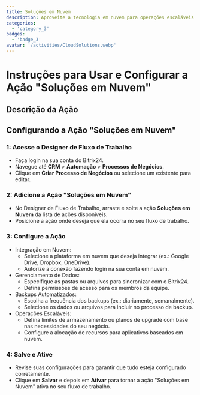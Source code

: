 ```yaml
---
title: Soluções em Nuvem
description: Aproveite a tecnologia em nuvem para operações escaláveis e flexíveis.
categories: 
  - 'category_3'
badges: 
  - 'badge_3'
avatar: '/activities/CloudSolutions.webp'
---
```

# Instruções para Usar e Configurar a Ação "Soluções em Nuvem"

## Descrição da Ação

## **Configurando a Ação "Soluções em Nuvem"**

### 1: Acesse o Designer de Fluxo de Trabalho
- Faça login na sua conta do Bitrix24.
- Navegue até **CRM** > **Automação** > **Processos de Negócios**.
- Clique em **Criar Processo de Negócios** ou selecione um existente para editar.

### 2: Adicione a Ação "Soluções em Nuvem"
- No Designer de Fluxo de Trabalho, arraste e solte a ação **Soluções em Nuvem** da lista de ações disponíveis.
- Posicione a ação onde deseja que ela ocorra no seu fluxo de trabalho.

### 3: Configure a Ação
- Integração em Nuvem:
  - Selecione a plataforma em nuvem que deseja integrar (ex.: Google Drive, Dropbox, OneDrive).
  - Autorize a conexão fazendo login na sua conta em nuvem.
- Gerenciamento de Dados:
  - Especifique as pastas ou arquivos para sincronizar com o Bitrix24.
  - Defina permissões de acesso para os membros da equipe.
- Backups Automatizados:
  - Escolha a frequência dos backups (ex.: diariamente, semanalmente).
  - Selecione os dados ou arquivos para incluir no processo de backup.
- Operações Escaláveis:
  - Defina limites de armazenamento ou planos de upgrade com base nas necessidades do seu negócio.
  - Configure a alocação de recursos para aplicativos baseados em nuvem.

### 4: Salve e Ative
- Revise suas configurações para garantir que tudo esteja configurado corretamente.
- Clique em **Salvar** e depois em **Ativar** para tornar a ação "Soluções em Nuvem" ativa no seu fluxo de trabalho.